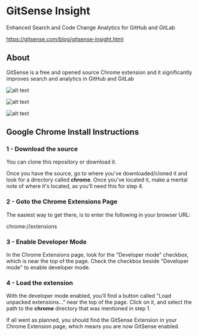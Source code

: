 # GitSense Insight

Enhanced Search and Code Change Analytics for GitHub and GitLab

https://gitsense.com/blog/gitsense-insight.html

## About

GitSense is a free and opened source Chrome extension and it significantly improves search and analytics in GitHub and GitLab

![alt text](https://raw.githubusercontent.com/gitsense/insight/insight/images/seamless-search.gif)

![alt text](https://raw.githubusercontent.com/gitsense/insight/insight/images/github-org-shadow.png)

![alt text](https://raw.githubusercontent.com/gitsense/insight/insight/images/gitlab-group.png)

## Google Chrome Install Instructions

### 1 - Download the source

You can clone this repository or download it.

Once you have the source, go to where you've downloaded/cloned it and look for a directory called **chrome**.  Once you've located it, make a mental note of where it's located, as you'll need this for step 4.

### 2 - Goto the Chrome Extensions Page

The easiest way to get there, is to enter the following in your browser URL:

chrome://extensions

### 3 - Enable Developer Mode

In the Chrome Extensions page, look for the "Developer mode" checkbox, which is near the top of the page.  Check the checkbox beside "Developer mode" to enable developer mode.

### 4 - Load the extension

With the developer mode enabled, you'll find a button called "Load unpacked extensions..." near the top of the page.  Click on it, and select the path to the **chrome** directory that was mentioned in step 1.

If all went as planned, you should find the GitSense Extension in your Chrome Extension page, which means you are now GitSense enabled.

